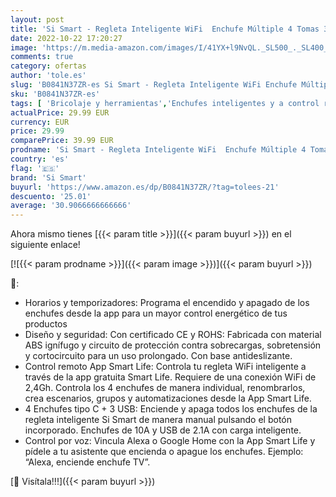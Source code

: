 ```yaml
---
layout: post
title: 'Si Smart - Regleta Inteligente WiFi  Enchufe Múltiple 4 Tomas 3 USB  Control de Voz  Control de Aplicaciones y Función de Temporización  Compatible con Smart Life  Alexa  Google Home'
date: 2022-10-22 17:20:27
image: 'https://m.media-amazon.com/images/I/41YX+l9NvQL._SL500_._SL400_.jpg'
comments: true
category: ofertas
author: 'tole.es'
slug: 'B0841N37ZR-es Si Smart - Regleta Inteligente WiFi Enchufe Múltiple 4...'
sku: 'B0841N37ZR-es'
tags: [ 'Bricolaje y herramientas','Enchufes inteligentes y a control remoto','Enchufes y accesorios','Instalación eléctrica','alexa','google','home','si smart','🇪🇸', ]
actualPrice: 29.99 EUR
currency: EUR
price: 29.99
comparePrice: 39.99 EUR
prodname: 'Si Smart - Regleta Inteligente WiFi  Enchufe Múltiple 4 Tomas 3 USB  Control de Voz  Control de Aplicaciones y Función de Temporización  Compatible con Smart Life  Alexa  Google Home'
country: 'es'
flag: '🇪🇸'
brand: 'Si Smart'
buyurl: 'https://www.amazon.es/dp/B0841N37ZR/?tag=tolees-21'
descuento: '25.01'
average: '30.9066666666666'
---
```


Ahora mismo tienes [{{< param title >}}]({{< param buyurl >}}) en el siguiente enlace!

[![{{< param prodname >}}]({{< param image >}})]({{< param buyurl >}})

🔎:

- Horarios y temporizadores: Programa el encendido y apagado de los enchufes desde la app para un mayor control energético de tus productos
- Diseño y seguridad: Con certificado CE y ROHS: Fabricada con material ABS ignífugo y circuito de protección contra sobrecargas, sobretensión y cortocircuito para un uso prolongado. Con base antideslizante.
- Control remoto App Smart Life: Controla tu regleta WiFi inteligente a través de la app gratuita Smart Life. Requiere de una conexión WiFi de 2,4Gh. Controla los 4 enchufes de manera individual, renombrarlos, crea escenarios, grupos y automatizaciones desde la App Smart Life.
- 4 Enchufes tipo C + 3 USB: Enciende y apaga todos los enchufes de la regleta inteligente Si Smart de manera manual pulsando el botón incorporado. Enchufes de 10A y USB de 2.1A con carga inteligente.
- Control por voz: Vincula Alexa o Google Home con la App Smart Life y pídele a tu asistente que encienda o apague los enchufes. Ejemplo: “Alexa, enciende enchufe TV”.

[🛒 Visítala!!!]({{< param buyurl >}})
